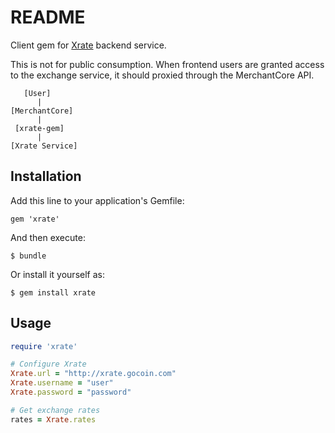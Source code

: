README
========

Client gem for [Xrate](https://github.com/gc-admin/xrate) backend service.

This is not for public consumption. When frontend users are granted access to
the exchange service, it should proxied through the MerchantCore API.

```
   [User]
      |
[MerchantCore]
      |
 [xrate-gem]
      |
[Xrate Service]
```

## Installation

Add this line to your application's Gemfile:

    gem 'xrate'

And then execute:

    $ bundle

Or install it yourself as:

    $ gem install xrate


## Usage


```ruby
require 'xrate'

# Configure Xrate
Xrate.url = "http://xrate.gocoin.com"
Xrate.username = "user"
Xrate.password = "password"

# Get exchange rates
rates = Xrate.rates
